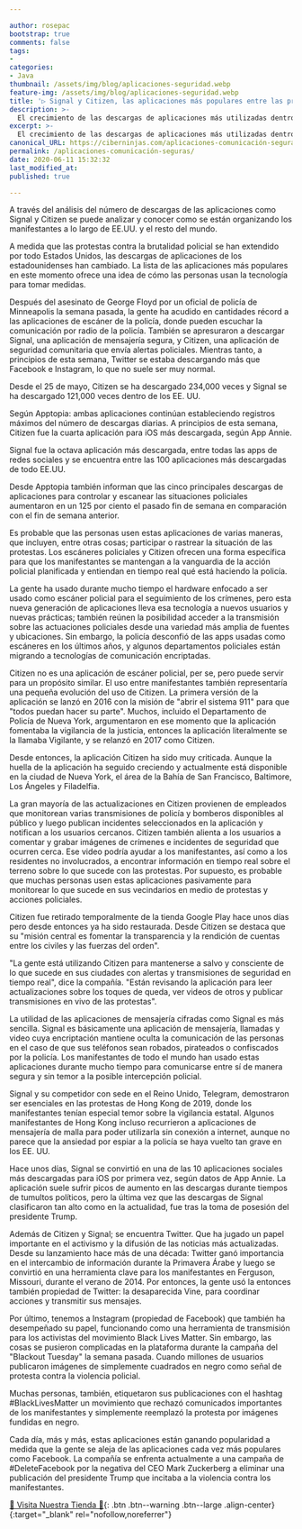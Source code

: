 ```yaml
---

author: rosepac
bootstrap: true
comments: false
tags:
- 
categories:
- Java
thumbnail: /assets/img/blog/aplicaciones-seguridad.webp
feature-img: /assets/img/blog/aplicaciones-seguridad.webp
title: '▷ Signal y Citizen, las aplicaciones más populares entre las protestas de Estados Unidos y medio mundo'
description: >-
  El crecimiento de las descargas de aplicaciones más utilizadas dentro de las manifestaciones de protesta.
excerpt: >-
  El crecimiento de las descargas de aplicaciones más utilizadas dentro de las manifestaciones de protesta.
canonical_URL: https://ciberninjas.com/aplicaciones-comunicación-seguras/
permalink: /aplicaciones-comunicación-seguras/
date: 2020-06-11 15:32:32
last_modified_at: 
published: true

---
```


A través del análisis del número de descargas de las aplicaciones como Signal y Citizen se puede analizar y conocer como se están organizando los manifestantes a lo largo de EE.UU. y el resto del mundo.

A medida que las protestas contra la brutalidad policial se han extendido por todo Estados Unidos, las descargas de aplicaciones de los estadounidenses han cambiado. La lista de las aplicaciones más populares en este momento ofrece una idea de cómo las personas usan la tecnología para tomar medidas.

Después del asesinato de George Floyd por un oficial de policía de Minneapolis la semana pasada, la gente ha acudido en cantidades récord a las aplicaciones de escáner de la policía, donde pueden escuchar la comunicación por radio de la policía. También se apresuraron a descargar Signal, una aplicación de mensajería segura, y Citizen, una aplicación de seguridad comunitaria que envía alertas policiales. Mientras tanto, a principios de esta semana, Twitter se estaba descargando más que Facebook e Instagram, lo que no suele ser muy normal.

Desde el 25 de mayo, Citizen se ha descargado 234,000 veces y Signal se ha descargado 121,000 veces dentro de los EE. UU.

Según Apptopia: ambas aplicaciones continúan estableciendo registros máximos del número de descargas diarias. A principios de esta semana, Citizen fue la cuarta aplicación para iOS más descargada, según App Annie.

Signal fue la octava aplicación más descargada, entre todas las apps de redes sociales y se encuentra entre las 100 aplicaciones más descargadas de todo EE.UU.

Desde Apptopia también informan que las cinco principales descargas de aplicaciones para controlar y escanear las situaciones policiales aumentaron en un 125 por ciento el pasado fin de semana en comparación con el fin de semana anterior.

Es probable que las personas usen estas aplicaciones de varias maneras, que incluyen, entre otras cosas; participar o rastrear la situación de las protestas. Los escáneres policiales y Citizen ofrecen una forma específica para que los manifestantes se mantengan a la vanguardia de la acción policial planificada y entiendan en tiempo real qué está haciendo la policía.

La gente ha usado durante mucho tiempo el hardware enfocado a ser usado como escáner policial para el seguimiento de los crímenes, pero esta nueva generación de aplicaciones lleva esa tecnología a nuevos usuarios y nuevas prácticas; también reúnen la posibilidad acceder a la transmisión sobre las actuaciones policiales desde una variedad más amplia de fuentes y ubicaciones. Sin embargo, la policía desconfió de las apps usadas como escáneres en los últimos años, y algunos departamentos policiales están migrando a tecnologías de comunicación encriptadas.

Citizen no es una aplicación de escáner policial, per se, pero puede servir para un propósito similar. El uso entre manifestantes también representaría una pequeña evolución del uso de Citizen. La primera versión de la aplicación se lanzó en 2016 con la misión de "abrir el sistema 911" para que "todos puedan hacer su parte". Muchos, incluido el Departamento de Policía de Nueva York, argumentaron en ese momento que la aplicación fomentaba la vigilancia de la justicia, entonces la aplicación literalmente se la llamaba Vigilante, y se relanzó en 2017 como Citizen.

Desde entonces, la aplicación Citizen ha sido muy criticada. Aunque la huella de la aplicación ha seguido creciendo y actualmente está disponible en la ciudad de Nueva York, el área de la Bahía de San Francisco, Baltimore, Los Ángeles y Filadelfia.

La gran mayoría de las actualizaciones en Citizen provienen de empleados que monitorean varias transmisiones de policía y bomberos disponibles al público y luego publican incidentes seleccionados en la aplicación y notifican a los usuarios cercanos. Citizen también alienta a los usuarios a comentar y grabar imágenes de crímenes e incidentes de seguridad que ocurren cerca. Ese video podría ayudar a los manifestantes, así como a los residentes no involucrados, a encontrar información en tiempo real sobre el terreno sobre lo que sucede con las protestas. Por supuesto, es probable que muchas personas usen estas aplicaciones pasivamente para monitorear lo que sucede en sus vecindarios en medio de protestas y acciones policiales.

Citizen fue retirado temporalmente de la tienda Google Play hace unos días pero desde entonces ya ha sido restaurada. Desde Citizen se destaca que su "misión central es fomentar la transparencia y la rendición de cuentas entre los civiles y las fuerzas del orden".

"La gente está utilizando Citizen para mantenerse a salvo y consciente de lo que sucede en sus ciudades con alertas y transmisiones de seguridad en tiempo real", dice la compañía. "Están revisando la aplicación para leer actualizaciones sobre los toques de queda, ver videos de otros y publicar transmisiones en vivo de las protestas".

La utilidad de las aplicaciones de mensajería cifradas como Signal es más sencilla. Signal es básicamente una aplicación de mensajería, llamadas y video cuya encriptación mantiene oculta la comunicación de las personas en el caso de que sus teléfonos sean robados, pirateados o confiscados por la policía. Los manifestantes de todo el mundo han usado estas aplicaciones durante mucho tiempo para comunicarse entre sí de manera segura y sin temor a la posible intercepción policial.

Signal y su competidor con sede en el Reino Unido, Telegram, demostraron ser esenciales en las protestas de Hong Kong de 2019, donde los manifestantes tenían especial temor sobre la vigilancia estatal. Algunos manifestantes de Hong Kong incluso recurrieron a aplicaciones de mensajería de malla para poder utilizarla sin conexión a internet, aunque no parece que la ansiedad por espiar a la policía se haya vuelto tan grave en los EE. UU.

Hace unos días, Signal se convirtió en una de las 10 aplicaciones sociales más descargadas para iOS por primera vez, según datos de App Annie. La aplicación suele sufrir picos de aumento en las descargas durante tiempos de tumultos políticos, pero la última vez que las descargas de Signal clasificaron  tan alto como en la actualidad, fue tras la toma de posesión del presidente Trump.

Además de Citizen y Signal; se encuentra Twitter. Que ha jugado un papel importante en el activismo y la difusión de las noticias más actualizadas. Desde su lanzamiento hace más de una década: Twitter ganó importancia en el intercambio de información durante la Primavera Árabe y luego se convirtió en una herramienta clave para los manifestantes en Ferguson, Missouri, durante el verano de 2014. Por entonces, la gente usó la entonces también propiedad de Twitter: la desaparecida Vine, para coordinar acciones y transmitir sus mensajes.

Por último, tenemos a Instagram (propiedad de Facebook) que también ha desempeñado su papel, funcionando como una herramienta de transmisión para los activistas del movimiento Black Lives Matter. Sin embargo, las cosas se pusieron complicadas en la plataforma durante la campaña del "Blackout Tuesday" la semana pasada. Cuando millones de usuarios publicaron imágenes de simplemente cuadrados en negro como señal de protesta contra la violencia policial. 

Muchas personas, también, etiquetaron sus publicaciones con el hashtag #BlackLivesMatter un movimiento que rechazó comunicados importantes de los manifestantes y simplemente reemplazó la protesta por imágenes fundidas en negro.

Cada día, más y más, estas aplicaciones están ganando popularidad a medida que la gente se aleja de las aplicaciones cada vez más populares como Facebook. La compañía se enfrenta actualmente a una campaña de #DeleteFacebook por la negativa del CEO Mark Zuckerberg a eliminar una publicación del presidente Trump que incitaba a la violencia contra los manifestantes.



[🎁 Visita Nuestra Tienda 🎁](https://www.amazon.es/shop/cibercursos){: .btn .btn--warning .btn--large .align-center}{:target="_blank" rel="nofollow,noreferrer"}